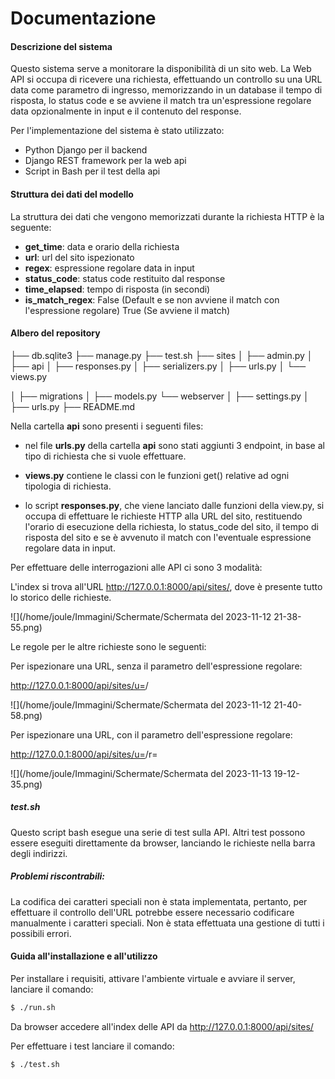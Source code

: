 # Documentazione

#### Descrizione del sistema

Questo sistema serve a monitorare la disponibilità di un sito web. La Web API si occupa di ricevere una richiesta, effettuando un controllo su una URL data come parametro di ingresso, memorizzando in un database il tempo di risposta, lo status code e se avviene il match tra un'espressione regolare data opzionalmente in input e il contenuto del response. 

Per l'implementazione del sistema è stato utilizzato:

- Python Django per il backend
- Django REST framework per la web api
- Script in Bash per il test della api



#### Struttura dei dati del modello

La struttura dei dati che vengono memorizzati durante la richiesta HTTP è la seguente:

- **get_time**: data e orario della richiesta
- **url**: url del sito ispezionato
- **regex**: espressione regolare data in input
- **status_code**: status code restituito dal response
- **time_elapsed**: tempo di risposta (in secondi)
- **is_match_regex**: False (Default e se non avviene il match con l'espressione regolare) True (Se avviene il match)

#### Albero del repository

├── db.sqlite3
├── manage.py
├── test.sh
├── sites
│     ├── admin.py
│     ├── api
│   	  ├── responses.py
│   	  ├── serializers.py
│   	  ├── urls.py
│   	  └── views.py

│     ├── migrations
│     ├── models.py
└── webserver
│     ├── settings.py
│     ├── urls.py
├── README.md



Nella cartella **api** sono presenti i seguenti files: 

- nel file **urls.py** della cartella **api** sono stati aggiunti 3 endpoint, in base al tipo di richiesta che si vuole effettuare.

- **views.py** contiene le classi con le funzioni get() relative ad ogni tipologia di richiesta.

- lo script **responses.py**, che viene lanciato dalle funzioni della view.py, si occupa di effettuare le richieste HTTP alla URL del sito, restituendo l'orario di esecuzione della richiesta, lo status_code del sito, il tempo di risposta del sito e se è avvenuto il match con l'eventuale espressione regolare data in input.


Per effettuare delle interrogazioni alle API ci sono 3 modalità:

L'index si trova all'URL http://127.0.0.1:8000/api/sites/, dove è presente tutto lo storico delle richieste.

![](/home/joule/Immagini/Schermate/Schermata del 2023-11-12 21-38-55.png)

Le regole per le altre richieste sono le seguenti:

Per ispezionare una URL, senza il parametro dell'espressione regolare: 

http://127.0.0.1:8000/api/sites/u=<url>/

![](/home/joule/Immagini/Schermate/Schermata del 2023-11-12 21-40-58.png)

Per ispezionare una URL, con il parametro dell'espressione regolare:

http://127.0.0.1:8000/api/sites/u=<url>/r=<regex>

![](/home/joule/Immagini/Schermate/Schermata del 2023-11-13 19-12-35.png)

##### test.sh

Questo script bash esegue una serie di test sulla API.
Altri test possono essere eseguiti direttamente da browser, lanciando le richieste nella barra degli indirizzi.

##### Problemi riscontrabili:

La codifica dei caratteri speciali non è stata implementata, pertanto, per effettuare il controllo dell'URL potrebbe essere necessario codificare manualmente i caratteri speciali.
Non è stata effettuata una gestione di tutti i possibili errori.

#### Guida all'installazione e all'utilizzo

Per installare i requisiti, attivare l'ambiente virtuale e avviare il server, lanciare il comando:

```bash
$ ./run.sh
```

Da browser accedere all'index delle API da http://127.0.0.1:8000/api/sites/

Per effettuare i test lanciare il comando:

```bash
$ ./test.sh
```